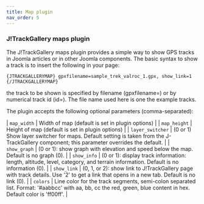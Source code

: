 ```yaml
---
title: Map plugin
nav_order: 5
---
```

### J!TrackGallery maps plugin

The J!TrackGallery maps plugin provides a simple way to show GPS tracks in Joomla articles or in other Joomla components. The basic syntax to show a track is to insert the following in your page:

```
{JTRACKGALLERYMAP} gpxfilename=sample_trek_valroc_1.gpx, show_link=1 {/JTRACKGALLERYMAP}
```
the track to be shown is specified by filename (gpxfilename=) or by numerical track id (id=). The file name used here is one the example tracks.

The plugin accepts the following optional parameters (comma-separated):

| `map_width`  | Width of map (default is set in plugin options) |
| `map_height` | Height of map (default is set in plugin options) |
| `layer_switcher` | (0 or 1) Show layer switcher for maps. Default setting is taken from the J-TrackGallery component; this parameter overrides the default. |
| `show_graph` | (0 or 1): show graph with elevation and speed below the map. Default is no graph (0). |
| `show_info` | (0 or 1): display track information: length, altitude, level, category, and terrain information. Default is no information (0). |
| `show_link`  | (0, 1, or 2): show link to J!TrackGallery page with track details. Use '2' to get a link that opens in a new tab. Default is no link (0). |
| `colors`     | Line color for the track segments, semi-colon separated list. Format: '#aabbcc' with aa, bb, cc the red, green, blue content in hex. Default color is 'ff00ff'. |
